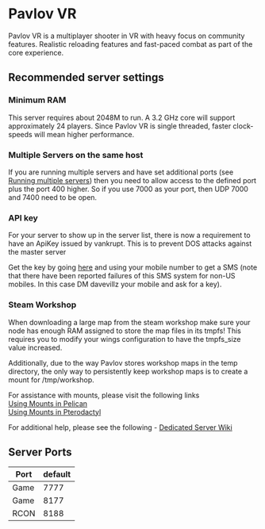 # Pavlov VR

Pavlov VR is a multiplayer shooter in VR with heavy focus on community features. Realistic reloading features and fast-paced combat as part of the core experience.

## Recommended server settings

### Minimum RAM

This server requires about 2048M to run. A 3.2 GHz core will support approximately 24 players. Since Pavlov VR is single threaded, faster clock-speeds will mean higher performance.

### Multiple Servers on the same host

If you are running multiple servers and have set additional ports (see [Running multiple servers](http://wiki.pavlov-vr.com/index.php?title=Dedicated_server#Running_multiple_servers_on_one_host)) then you need to allow access to the defined port plus the port 400 higher. So if you use 7000 as your port, then UDP 7000 and 7400 need to be open.

### API key

For your server to show up in the server list, there is now a requirement to have an ApiKey issued by vankrupt. This is to prevent DOS attacks against the master server

Get the key by going [here](https://pavlov-ms.vankrupt.com/servers/v1/key) and using your mobile number to get a SMS (note that there have been reported failures of this SMS system for non-US mobiles. In this case DM davevillz your mobile and ask for a key).


### Steam Workshop

When downloading a large map from the steam workshop make sure your node has enough RAM assigned to store the map files in its tmpfs! This requires you to modify your wings configuration to have the tmpfs_size value increased.

Additionally, due to the way Pavlov stores workshop maps in the temp directory, the only way to persistently keep workshop maps is to create a mount for /tmp/workshop.

For assistance with mounts, please visit the following links  
[Using Mounts in Pelican](https://pelican.dev/docs/guides/mounts)  
[Using Mounts in Pterodactyl](https://pterodactyl.io/guides/mounts.html)

For additional help, please see the following - [Dedicated Server Wiki](http://wiki.pavlov-vr.com/index.php?title=Dedicated_server)

## Server Ports

| Port  | default |
|-------|---------|
| Game  |  7777   |
| Game  |  8177   |
| RCON  |  8188   |
